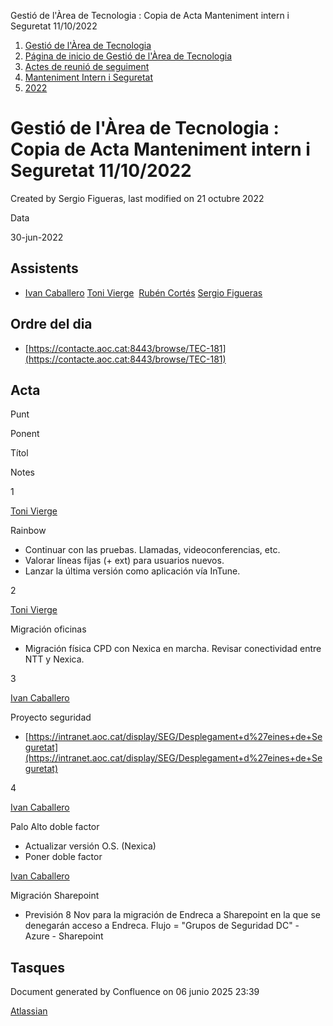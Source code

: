 Gestió de l'Àrea de Tecnologia : Copia de Acta Manteniment intern i Seguretat 11/10/2022  

1.  [Gestió de l'Àrea de Tecnologia](index.md)
2.  [Página de inicio de Gestió de l'Àrea de Tecnologia](13893786.md)
3.  [Actes de reunió de seguiment](34505308.md)
4.  [Manteniment Intern i Seguretat](Manteniment-Intern-i-Seguretat_64979142.md)
5.  [2022](2022_81855463.md)

Gestió de l'Àrea de Tecnologia : Copia de Acta Manteniment intern i Seguretat 11/10/2022
========================================================================================

Created by Sergio Figueras, last modified on 21 octubre 2022

Data

30-jun-2022

Assistents
----------

*   [Ivan Caballero](https://confluence.aoc.cat/display/~icaballero) [Toni Vierge](https://confluence.aoc.cat/display/~tvierge.admin)  [Rubén Cortés](https://confluence.aoc.cat/display/~rcortes) [Sergio Figueras](https://confluence.aoc.cat/display/~sfigueras) 
    

Ordre del dia
-------------

*   [https://contacte.aoc.cat:8443/browse/TEC-181](https://contacte.aoc.cat:8443/browse/TEC-181)

Acta
----

Punt

Ponent

Títol

Notes

1

[Toni Vierge](https://confluence.aoc.cat/display/~tvierge)

Rainbow

*   Continuar con las pruebas. Llamadas, videoconferencias, etc.
*   Valorar líneas fijas (+ ext) para usuarios nuevos.
*   Lanzar la última versión como aplicación vía InTune.

2

[Toni Vierge](https://confluence.aoc.cat/display/~tvierge)

Migración oficinas

*   Migración física CPD con Nexica en marcha. Revisar conectividad entre NTT y Nexica.

3

[Ivan Caballero](https://confluence.aoc.cat/display/~icaballero)

Proyecto seguridad

*   [https://intranet.aoc.cat/display/SEG/Desplegament+d%27eines+de+Seguretat](https://intranet.aoc.cat/display/SEG/Desplegament+d%27eines+de+Seguretat)
    

4

[Ivan Caballero](https://confluence.aoc.cat/display/~icaballero)

Palo Alto doble factor

*   Actualizar versión O.S. (Nexica)
*   Poner doble factor

  

[Ivan Caballero](https://confluence.aoc.cat/display/~icaballero)

Migración Sharepoint

*   Previsión 8 Nov para la migración de Endreca a Sharepoint en la que se denegarán acceso a Endreca. Flujo = "Grupos de Seguridad DC" - Azure - Sharepoint

  

  

  

  

  

  

  

  

Tasques
-------

Document generated by Confluence on 06 junio 2025 23:39

[Atlassian](http://www.atlassian.com/)